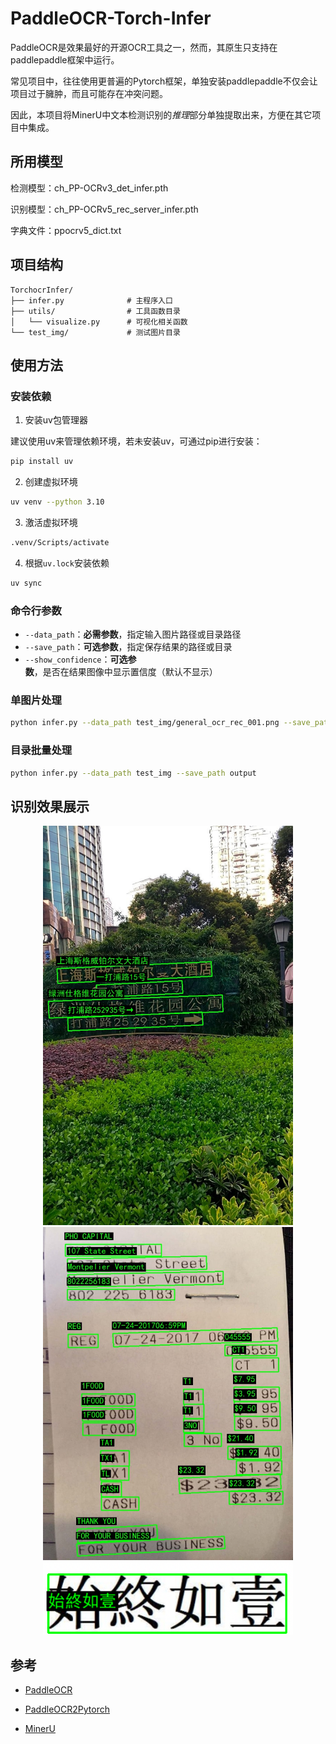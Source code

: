 # PaddleOCR-Torch-Infer


PaddleOCR是效果最好的开源OCR工具之一，然而，其原生只支持在paddlepaddle框架中运行。

常见项目中，往往使用更普遍的Pytorch框架，单独安装paddlepaddle不仅会让项目过于臃肿，而且可能存在冲突问题。

因此，本项目将MinerU中文本检测识别的*推理*部分单独提取出来，方便在其它项目中集成。

## 所用模型

检测模型：ch_PP-OCRv3_det_infer.pth

识别模型：ch_PP-OCRv5_rec_server_infer.pth

字典文件：ppocrv5_dict.txt

## 项目结构

```
TorchocrInfer/
├── infer.py              # 主程序入口
├── utils/                # 工具函数目录
│   └── visualize.py      # 可视化相关函数
└── test_img/             # 测试图片目录
```

## 使用方法

### 安装依赖

1. 安装uv包管理器

建议使用uv来管理依赖环境，若未安装uv，可通过pip进行安装：
```bash
pip install uv
```

2. 创建虚拟环境
```bash
uv venv --python 3.10
```

3. 激活虚拟环境
```bash
.venv/Scripts/activate
```

4. 根据`uv.lock`安装依赖
```bash
uv sync
```


### 命令行参数

- `--data_path`：**必需参数**，指定输入图片路径或目录路径
- `--save_path`：**可选参数**，指定保存结果的路径或目录
- `--show_confidence`：**可选参数**，是否在结果图像中显示置信度（默认不显示）

### 单图片处理

```bash
python infer.py --data_path test_img/general_ocr_rec_001.png --save_path output/result.png
```

### 目录批量处理

```bash
python infer.py --data_path test_img --save_path output
```

## 识别效果展示

<div align="center">
  <img src="output/12_result.jpg" width="400" alt="img1">
  <img src="output/254_result.jpg" width="400" alt="img2">
  <img src="output/chinese_cht_1_result.png" width="400" alt="img3">
</div>


## 参考

- [PaddleOCR](https://github.com/PaddlePaddle/PaddleOCR)

- [PaddleOCR2Pytorch](https://github.com/frotms/PaddleOCR2Pytorch)

- [MinerU](https://github.com/opendatalab/MinerU)
